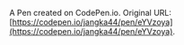 
A Pen created on CodePen.io. Original URL: [https://codepen.io/jangka44/pen/eYVzoya](https://codepen.io/jangka44/pen/eYVzoya).

